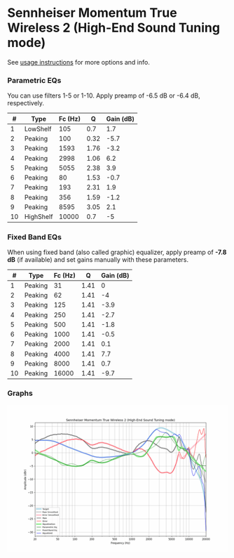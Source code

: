 # Sennheiser Momentum True Wireless 2 (High-End Sound Tuning mode)
See [usage instructions](https://github.com/jaakkopasanen/AutoEq#usage) for more options and info.

### Parametric EQs
You can use filters 1-5 or 1-10. Apply preamp of -6.5 dB or -6.4 dB, respectively.

|   # | Type      |   Fc (Hz) |    Q |   Gain (dB) |
|-----|-----------|-----------|------|-------------|
|   1 | LowShelf  |       105 | 0.7  |         1.7 |
|   2 | Peaking   |       100 | 0.32 |        -5.7 |
|   3 | Peaking   |      1593 | 1.76 |        -3.2 |
|   4 | Peaking   |      2998 | 1.06 |         6.2 |
|   5 | Peaking   |      5055 | 2.38 |         3.9 |
|   6 | Peaking   |        80 | 1.53 |        -0.7 |
|   7 | Peaking   |       193 | 2.31 |         1.9 |
|   8 | Peaking   |       356 | 1.59 |        -1.2 |
|   9 | Peaking   |      8595 | 3.05 |         2.1 |
|  10 | HighShelf |     10000 | 0.7  |        -5   |

### Fixed Band EQs
When using fixed band (also called graphic) equalizer, apply preamp of **-7.8 dB** (if available) and set gains manually with these parameters.

|   # | Type    |   Fc (Hz) |    Q |   Gain (dB) |
|-----|---------|-----------|------|-------------|
|   1 | Peaking |        31 | 1.41 |         0   |
|   2 | Peaking |        62 | 1.41 |        -4   |
|   3 | Peaking |       125 | 1.41 |        -3.9 |
|   4 | Peaking |       250 | 1.41 |        -2.7 |
|   5 | Peaking |       500 | 1.41 |        -1.8 |
|   6 | Peaking |      1000 | 1.41 |        -0.5 |
|   7 | Peaking |      2000 | 1.41 |         0.1 |
|   8 | Peaking |      4000 | 1.41 |         7.7 |
|   9 | Peaking |      8000 | 1.41 |         0.7 |
|  10 | Peaking |     16000 | 1.41 |        -9.7 |

### Graphs
![](./Sennheiser%20Momentum%20True%20Wireless%202%20(High-End%20Sound%20Tuning%20mode).png)
